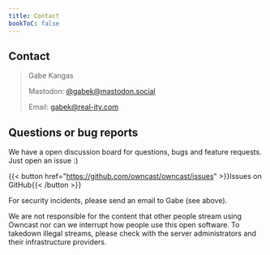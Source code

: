 ```yaml
---
title: Contact
bookToC: false
---
```


## Contact

> Gabe Kangas
>
> Mastodon: [@gabek@mastodon.social](https://mastodon.social/@gabek)<br />
>
> Email: [gabek@real-ity.com](mailto:gabek@real-ity.com)

## Questions or bug reports

We have a open discussion board for questions, bugs and feature requests. Just open an issue :)

{{< button href="https://github.com/owncast/owncast/issues" >}}Issues on GitHub{{< /button >}}

For security incidents, please send an email to Gabe (see above).

We are not responsible for the content that other people stream using Owncast nor can we interrupt how people use this open software. To takedown illegal streams, please check with the server administrators and their infrastructure providers.
